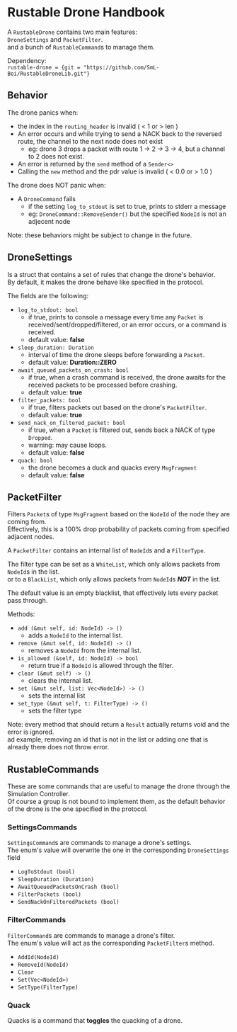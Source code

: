 # Rustable Drone Handbook

A `RustableDrone` contains two main features:  
`DroneSettings` and `PacketFilter`.  
and a bunch of `RustableCommand`s to manage them.  

Dependency:  
`rustable-drone = {git = "https://github.com/SmL-Boi/RustableDroneLib.git"}`

## Behavior

The drone panics when:
- the index in the `routing_header` is invalid ( < 1 or > len )
- An error occurs and while trying to send a NACK back to the reversed route, the channel to the next node does not exist
  - eg: drone 3 drops a packet with route 1 -> 2 -> 3 -> 4, but a channel to 2 does not exist.
- An error is returned by the `send` method of a `Sender<>`
- Calling the `new` method and the pdr value is invalid ( < 0.0 or > 1.0 )

The drone does NOT panic when:
- A `DroneCommand` fails
  - if the setting `log_to_stdout` is set to true, prints to stderr a message
  - eg: `DroneCommand::RemoveSender()` but the specified `NodeId` is not an adjecent node  

Note: these behaviors might be subject to change in the future.

## DroneSettings

Is a struct that contains a set of rules that change the drone's behavior.  
By default, it makes the drone behave like specified in the protocol.  

The fields are the following:
- `log_to_stdout: bool`
  - if true, prints to console a message every time any `Packet` is received/sent/dropped/filtered, or an error occurs, or a command is received.
  - default value: **false**
- `sleep_duration: Duration`
  - interval of time the drone sleeps before forwarding a `Packet`.
  - default value: **Duration::ZERO**
- `await_queued_packets_on_crash: bool`
  - if true, when a crash command is received, the drone awaits for the received packets to be processed before crashing.
  - default value: **true**
- `filter_packets: bool`
  - if true, filters packets out based on the drone's `PacketFilter`.
  - default value: **true** 
- `send_nack_on_filtered_packet: bool`
  - if true, when a `Packet` is filtered out, sends back a NACK of type `Dropped`.
  - warning: may cause loops.
  - default value: **false**
- `quack: bool`
  - the drone becomes a duck and quacks every `MsgFragment`
  - default value: **false**


## PacketFilter

Filters `Packet`s of type `MsgFragment` based on the `NodeId` of the node they are coming from.  
Effectively, this is a 100% drop probability of packets coming from specified adjacent nodes.  

A `PacketFilter` contains an internal list of `NodeId`s and a `FilterType`.  

The filter type can be set as a `WhiteList`, which only allows packets from `NodeId`s in the list.  
or to a `BlackList`, which only allows packets from `NodeId`s ***NOT*** in the list.  

The default value is an empty blacklist, that effectively lets every packet pass through.  

Methods:  
- `add (&mut self, id: NodeId) -> ()`
  - adds a `NodeId` to the internal list. 
- `remove (&mut self, id: NodeId) -> ()`
  - removes a `NodeId` from the internal list.
- `is_allowed (&self, id: NodeId) -> bool`
  - return true if a `NodeId` is allowed through the filter.
- `clear (&mut self) -> ()`
  - clears the internal list. 
- `set (&mut self, list: Vec<NodeId>) -> ()`
  - sets the internal list
- `set_type (&mut self, t: FilterType) -> ()`
  - sets the filter type

Note: every method that should return a `Result` actually returns void and the error is ignored.  
ad example, removing an id that is not in the list or adding one that is already there does not throw error.



## RustableCommands

These are some commands that are useful to manage the drone through the Simulation Controller.  
Of course a group is not bound to implement them, as the default behavior of the drone is the one specified in the protocol.  

### SettingsCommands

`SettingsCommand`s are commands to manage a drone's settings.  
The enum's value will overwrite the one in the corresponding `DroneSettings` field 

- `LogToStdout (bool)`
- `SleepDuration (Duration)`
- `AwaitQueuedPacketsOnCrash (bool)`
- `FilterPackets (bool)`
- `SendNackOnFilteredPackets (bool)`

### FilterCommands

`FilterCommand`s are commands to manage a drone's filter.  
The enum's value will act as the corresponding `PacketFilter`s method.  

- `AddId(NodeId)`
- `RemoveId(NodeId)`
- `Clear`
- `Set(Vec<NodeId>)`
- `SetType(FilterType)`


### Quack

Quacks is a command that **toggles** the quacking of a drone.
